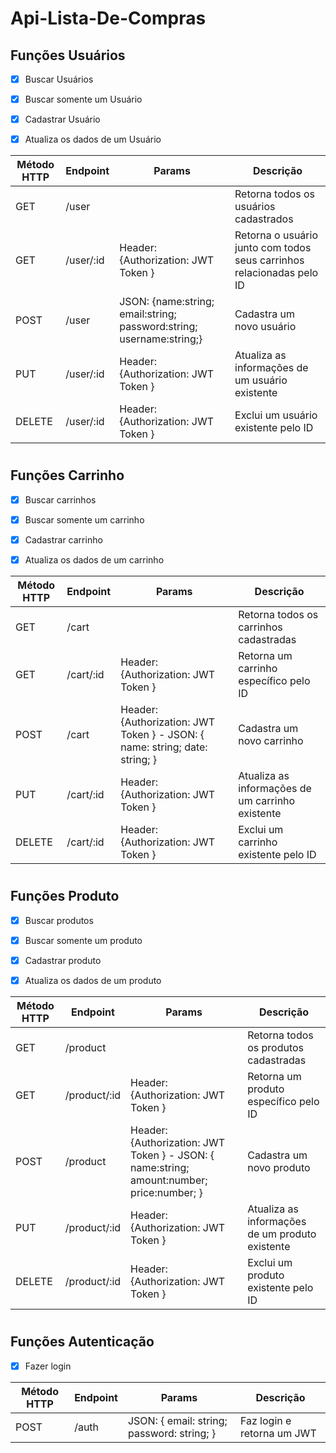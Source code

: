 # Api-Lista-De-Compras
 
## Funções Usuários

- [X] Buscar Usuários

- [X] Buscar somente um Usuário

- [X] Cadastrar Usuário

- [X] Atualiza os dados de um Usuário

| Método HTTP	| Endpoint | Params | Descrição |
|--------|----------|----------|----------|
| GET |	/user |  |	Retorna todos os usuários cadastrados |
| GET |	/user/:id | Header: {Authorization: JWT Token } |	Retorna o usuário junto com todos seus carrinhos relacionadas pelo ID|
| POST |	/user | JSON: {name:string; email:string; password:string; username:string;} |	Cadastra um novo usuário |
| PUT |	/user/:id | Header: {Authorization: JWT Token } |	Atualiza as informações de um usuário existente |
| DELETE |	/user/:id | Header: {Authorization: JWT Token } |	Exclui um usuário existente pelo ID |
#

## Funções Carrinho

- [X] Buscar carrinhos

- [X] Buscar somente um carrinho

- [X] Cadastrar carrinho

- [X] Atualiza os dados de um carrinho


| Método HTTP	| Endpoint | Params | Descrição |
|--------|----------|----------|----------|
| GET |	/cart |  |	Retorna todos os carrinhos cadastradas |
| GET |	/cart/:id | Header: {Authorization: JWT Token } |	Retorna um carrinho específico pelo ID |
| POST |	/cart | Header: {Authorization: JWT Token } - JSON: { name: string; date: string; } |	Cadastra um novo carrinho |
| PUT |	/cart/:id | Header: {Authorization: JWT Token } |	Atualiza as informações de um carrinho existente |
| DELETE |	/cart/:id | Header: {Authorization: JWT Token } |	Exclui um carrinho existente pelo ID |
#

## Funções Produto

- [X] Buscar produtos 

- [X] Buscar somente um produto

- [X] Cadastrar produto

- [X] Atualiza os dados de um produto

| Método HTTP	| Endpoint | Params | Descrição |
|--------|----------|----------|----------|
| GET |	/product |  |	Retorna todos os produtos cadastradas |
| GET |	/product/:id | Header: {Authorization: JWT Token } |	Retorna um produto específico pelo ID |
| POST |	/product | Header: {Authorization: JWT Token } - JSON: { name:string; amount:number; price:number; } |	Cadastra um novo produto |
| PUT |	/product/:id | Header: {Authorization: JWT Token } |	Atualiza as informações de um produto existente |
| DELETE |	/product/:id | Header: {Authorization: JWT Token } |	Exclui um produto existente pelo ID |
#

## Funções Autenticação

- [X] Fazer login


| Método HTTP	| Endpoint | Params | Descrição |
|--------|----------|----------|----------|
| POST |	/auth | JSON: { email: string; password: string; } |	Faz login e retorna um JWT |
#
